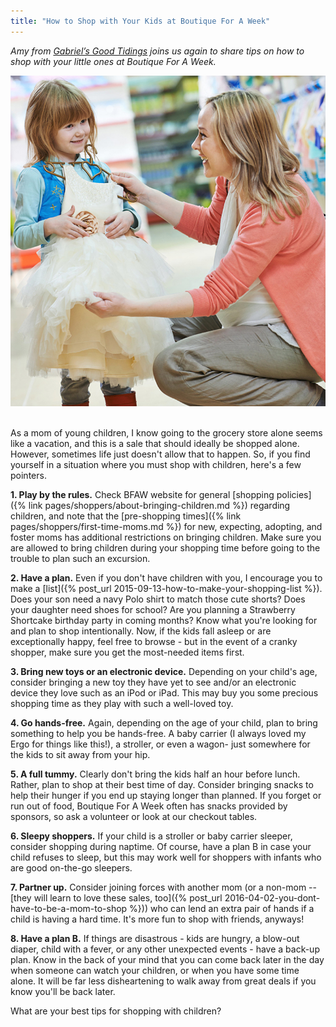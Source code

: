 ```yaml
---
title: "How to Shop with Your Kids at Boutique For A Week"
---
```


_Amy from_ [_Gabriel’s Good Tidings_](http://gabrielsgoodtidings.blogspot.com/) _joins us again to share tips on how to shop with your little ones at Boutique For A Week._

![](/img/blog/shop-wkids.jpg) 

As a mom of young children, I know going to the grocery store alone seems like a vacation, and this is a sale that should ideally be shopped alone. However, sometimes life just doesn't allow that to happen. So, if you find yourself in a situation where you must shop with children, here's a few pointers.

**1\. Play by the rules.** Check BFAW website for general [shopping policies]({% link pages/shoppers/about-bringing-children.md %}) regarding children, and note that the [pre-shopping times]({% link pages/shoppers/first-time-moms.md %}) for new, expecting, adopting, and foster moms has additional restrictions on bringing children. Make sure you are allowed to bring children during your shopping time before going to the trouble to plan such an excursion.

**2\. Have a plan.** Even if you don't have children with you, I encourage you to make a [list]({% post_url 2015-09-13-how-to-make-your-shopping-list %}). Does your son need a navy Polo shirt to match those cute shorts? Does your daughter need shoes for school? Are you planning a Strawberry Shortcake birthday party in coming months? Know what you're looking for and plan to shop intentionally. Now, if the kids fall asleep or are exceptionally happy, feel free to browse - but in the event of a cranky shopper, make sure you get the most-needed items first.

**3\. Bring new toys or an electronic device.** Depending on your child's age, consider bringing a new toy they have yet to see and/or an electronic device they love such as an iPod or iPad. This may buy you some precious shopping time as they play with such a well-loved toy.

**4\. Go hands-free.** Again, depending on the age of your child, plan to bring something to help you be hands-free. A baby carrier (I always loved my Ergo for things like this!), a stroller, or even a wagon- just somewhere for the kids to sit away from your hip.

**5\. A full tummy.** Clearly don't bring the kids half an hour before lunch. Rather, plan to shop at their best time of day. Consider bringing snacks to help their hunger if you end up staying longer than planned. If you forget or run out of food, Boutique For A Week often has snacks provided by sponsors, so ask a volunteer or look at our checkout tables.

**6\. Sleepy shoppers.** If your child is a stroller or baby carrier sleeper, consider shopping during naptime. Of course, have a plan B in case your child refuses to sleep, but this may work well for shoppers with infants who are good on-the-go sleepers.

**7\. Partner up.** Consider joining forces with another mom (or a non-mom -- [they will learn to love these sales, too]({% post_url 2016-04-02-you-dont-have-to-be-a-mom-to-shop %})) who can lend an extra pair of hands if a child is having a hard time. It's more fun to shop with friends, anyways!

**8\. Have a plan B.** If things are disastrous - kids are hungry, a blow-out diaper, child with a fever, or any other unexpected events - have a back-up plan. Know in the back of your mind that you can come back later in the day when someone can watch your children, or when you have some time alone. It will be far less disheartening to walk away from great deals if you know you'll be back later.

What are your best tips for shopping with children?
